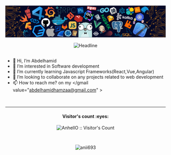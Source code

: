 <p align="center"><img src="https://raw.githubusercontent.com/KevinPatel04/KevinPatel04/master/header.png"></p>
<div align=center>
        <img src="https://readme-typing-svg.herokuapp.com?color=%236FDA44&size=32&center=true&vCenter=true&width=600&height=50&lines=Hi+there+I'm+Abdelhamid+%F0%9F%91%8B;Software+Developer+;Front-end+Developer;Problem+Solver;Freelancer;Open-Source+Enthusiast" alt="Headline" />
    </div>
<br>

- 👋 Hi, I’m Abdelhamid
- 👀 I’m interested in Software development 
- 🌱 I’m currently learning Javascript Frameworks(React,Vue,Angular)
- 💞️ I’m looking to collaborate on any projects related to web development
- 📫 How to reach me? on my </gmail value="abdelhamidhamzaa@gmail.com" > 

<br>

<hr>

<h4 align="center">Visitor's count :eyes:</h4>

<p align="center"><img src="https://profile-counter.glitch.me/{HAbdelhamid}/count.svg" alt="AnhellO :: Visitor's Count" /></p>

<br>

<p align="center"><img  src="https://github-readme-stats.vercel.app/api/top-langs?username=anii693&show_icons=true&theme=dark&locale=en&layout=compact" alt="anii693" /></p>



<!---
HAbdelhamid/HAbdelhamid is a ✨ special ✨ repository because its `README.md` (this file) appears on your GitHub profile.
You can click the Preview link to take a look at your changes.
--->
